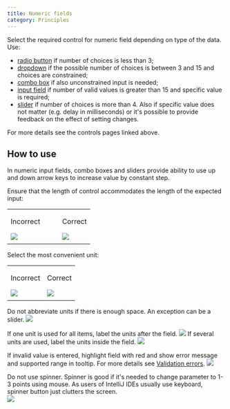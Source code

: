 ```yaml
---
title: Numeric fields
category: Principles
---
```


Select the required control for numeric field depending on type of the data. Use: 
* [radio button]({{site.baseurl}}/controls/radio_button/) if number of choices is less than 3;
* [dropdown]({{site.baseurl}}/controls/dropdown/) if the possible number of choices is between 3 and 15 and choices are constrained;
* [combo box]({{site.baseurl}}/controls/combobox/) if also unconstrained input is needed;
* [input field]({{site.baseurl}}/controls/input_field/) if number of valid values is greater than 15 and specific value is required;
* [slider]({{site.baseurl}}/controls/slider/) if number of choices is more than 4. Also if specific value does not matter (e.g. delay in milliseconds) or it's possible to provide feedback on the effect of setting changes.

For more details see the controls pages linked above.

## How to use
In numeric input fields, combo boxes and sliders provide ability to use up and down arrow keys to increase value by constant step.

Ensure that the length of control accommodates the length of the expected input: 
<table>
<col width="62%">
    <tr>
        <td> <p class="label incorrect">Incorrect</p> </td>
        <td> <p class="label correct">Correct</p> </td>
    </tr>
    <tr>
        <td> <img src="{{site.baseurl}}/images/numeric_fields/control_length_incorrect.png" style="margin-top: -5px; margin-bottom: 5px;"> </td>
        <td> <img src="{{site.baseurl}}/images/numeric_fields/control_length_correct.png" style="margin-top: -5px; margin-bottom: 5px;"> </td>
    </tr>
</table>


Select the most convenient unit:
<table>
    <tr>
        <td> <p class="label incorrect">Incorrect</p> </td>
        <td> <p class="label correct">Correct</p> </td>
    </tr>
    <tr>
        <td> <img src="{{site.baseurl}}/images/numeric_fields/unit_incorrect.png" style="margin-top: -5px; margin-bottom: 5px;"> </td>
        <td> <img src="{{site.baseurl}}/images/numeric_fields/unit_correct.png" style="margin-top: -5px; margin-bottom: 5px;"> </td>
    </tr>
</table>

Do not abbreviate units if there is enough space. An exception can be a slider.
![]({{site.baseurl}}/images/numeric_fields/unit_text.png)

If one unit is used for all items, label the units after the field.
![]({{site.baseurl}}/images/numeric_fields/one_unit.png)
If several units are used, label the units inside the field.
![]({{site.baseurl}}/images/numeric_fields/multi_unit.png)


If invalid value is entered, highlight field with red and show error message and supported range in tooltip. For more details see [Validation errors]({{site.baseurl}}/principles/validation_errors/). 
![]({{site.baseurl}}/images/numeric_fields/error.png)


Do not use spinner. Spinner is good if it's needed to change parameter to 1-3 points using mouse. As users of IntelliJ IDEs usually use keyboard, spinner button just clutters the screen.   
![]({{site.baseurl}}/images/numeric_fields/spinner.png)





  



